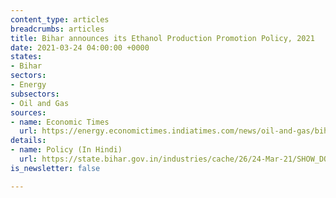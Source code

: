 ```yaml
---
content_type: articles
breadcrumbs: articles
title: Bihar announces its Ethanol Production Promotion Policy, 2021
date: 2021-03-24 04:00:00 +0000
states:
- Bihar
sectors:
- Energy
subsectors:
- Oil and Gas
sources:
- name: Economic Times
  url: https://energy.economictimes.indiatimes.com/news/oil-and-gas/bihar-becomes-first-state-to-have-own-ethanol-policy-for-biofuel/81598341
details:
- name: Policy (In Hindi)
  url: https://state.bihar.gov.in/industries/cache/26/24-Mar-21/SHOW_DOCS/circular-gov-757-dtd-17-03-21.pdf
is_newsletter: false

---
```

